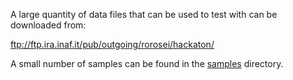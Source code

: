 A large quantity of data files that can be used to test with can be downloaded from:

ftp://ftp.ira.inaf.it/pub/outgoing/rorosei/hackaton/

A small number of samples can be found in the [samples](samples/) directory.
